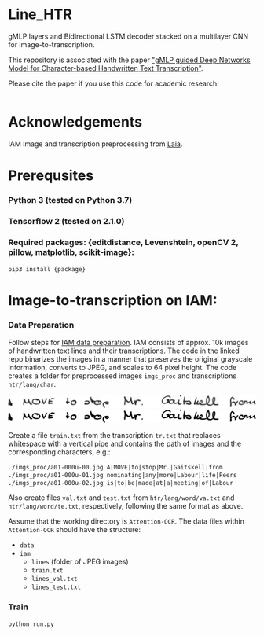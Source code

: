 # Line_HTR

gMLP layers and Bidirectional LSTM decoder stacked on a multilayer CNN for image-to-transcription.

This repository is associated with the paper ["gMLP guided Deep Networks Model for Character-based Handwritten Text Transcription"](url).

Please cite the paper if you use this code for academic research:

```

```

# Acknowledgements

IAM image and transcription preprocessing from [Laia](https://github.com/jpuigcerver/Laia/).

# Prerequsites

### Python 3 (tested on Python 3.7)

### Tensorflow 2 (tested on 2.1.0)

### Required packages: {editdistance, Levenshtein, openCV 2, pillow, matplotlib, scikit-image}:

```
pip3 install {package}
```

# Image-to-transcription on IAM:

### Data Preparation
Follow steps for [IAM data preparation](https://github.com/jpuigcerver/Laia/tree/iam_new/egs/iam#data-preparation). IAM consists of approx. 10k images of handwritten text lines and their transcriptions. The code in the linked repo binarizes the images in a manner that preserves the original grayscale information, converts to JPEG, and scales to 64 pixel height. The code creates a folder for preprocessed images `imgs_proc` and transcriptions `htr/lang/char`.

![IAM original](demo/a01-000u-00.png)
![IAM preprocessed](demo/a01-000u-00.jpg)

Create a file `train.txt` from the transcription `tr.txt` that replaces whitespace with a vertical pipe and contains the path of images and the corresponding characters, e.g.:

```
./imgs_proc/a01-000u-00.jpg A|MOVE|to|stop|Mr.|Gaitskell|from
./imgs_proc/a01-000u-01.jpg nominating|any|more|Labour|life|Peers
./imgs_proc/a01-000u-02.jpg is|to|be|made|at|a|meeting|of|Labour
```
Also create files `val.txt` and `test.txt` from `htr/lang/word/va.txt` and `htr/lang/word/te.txt`, respectively, following the same format as above. 

Assume that the working directory is `Attention-OCR`. The data files within `Attention-OCR` should have the structure:

- `data`
- `iam`
  - `lines` (folder of JPEG images)
  - `train.txt`
  - `lines_val.txt`
  - `lines_test.txt`

### Train

```
python run.py 

```
